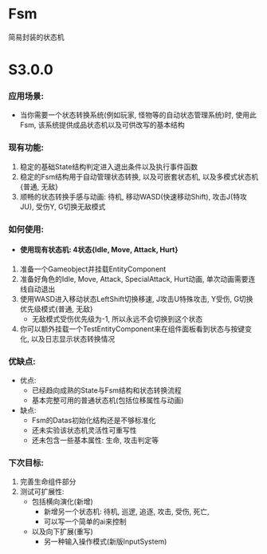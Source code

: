 # Fsm
简易封装的状态机

# S3.0.0
### 应用场景: 
- 当你需要一个状态转换系统(例如玩家, 怪物等的自动状态管理系统)时, 使用此Fsm, 该系统提供成品状态机以及可供改写的基本结构
### 现有功能: 
1. 稳定的基础State结构判定进入退出条件以及执行事件函数
1. 稳定的Fsm结构用于自动管理状态转换, 以及可嵌套状态机, 以及多模式状态机{普通, 无敌}
1. 顺畅的状态转换手感与动画: 待机, 移动WASD(快速移动Shift), 攻击J(特攻JU), 受伤Y, G切换无敌模式
### 如何使用: 
- #### 使用现有状态机: 4状态{Idle, Move, Attack, Hurt}
1. 准备一个Gameobject并挂载EntityComponent
1. 准备好角色的Idle, Move, Attack, SpecialAttack, Hurt动画, 单次动画需要连线自动退出
1. 使用WASD进入移动状态LeftShift切换移速, J攻击U特殊攻击, Y受伤, G切换优先级模式{普通, 无敌}
    - 无敌模式受伤优先级为-1, 所以永远不会切换到这个状态
1. 你可以额外挂载一个TestEntityComponent来在组件面板看到状态与按键变化, 以及日志显示状态转换情况
### 优缺点: 
- 优点: 
    - 已经趋向成熟的State与Fsm结构和状态转换流程
    - 基本完整可用的普通状态机(包括位移属性与动画)
- 缺点: 
    - Fsm的Datas初始化结构还是不够标准化
    - 还未实验该状态机灵活性可重写性
    - 还未包含一些基本属性: 生命, 攻击判定等
### 下次目标: 
1. 完善生命组件部分
2. 测试可扩展性: 
    - 包括横向演化(新增)
        - 新增另一个状态机: 待机, 巡逻, 追逐, 攻击, 受伤, 死亡, 
        - 可以写一个简单的ai来控制
    - 以及向下扩展(重写)
        - 另一种输入操作模式(新版InputSystem)